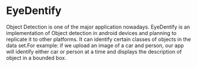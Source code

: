 # EyeDentify

Object Detection is one of the major application nowadays. EyeDentify is an implementation of Object detection in android devices and planning to replicate it to other platforms. It can identify certain classes of objects in the data set.For example: if we upload an image of a car and person, our app will identify either car or person at a time and displays the description of object in a bounded box.
